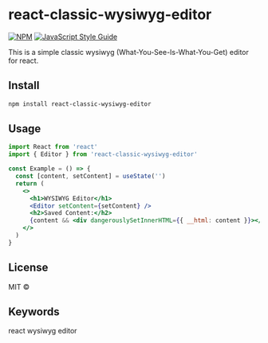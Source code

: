# react-classic-wysiwyg-editor

[![NPM](https://img.shields.io/npm/v/react-classic-wysiwyg-editor.svg)](https://www.npmjs.com/package/react-classic-wysiwyg-editor) [![JavaScript Style Guide](https://img.shields.io/badge/code_style-standard-brightgreen.svg)](https://standardjs.com)

This is a simple classic wysiwyg (What-You-See-Is-What-You-Get) editor for react.

## Install

```bash
npm install react-classic-wysiwyg-editor
```

## Usage

```jsx
import React from 'react'
import { Editor } from 'react-classic-wysiwyg-editor'

const Example = () => {
  const [content, setContent] = useState('')
  return (
    <>
      <h1>WYSIWYG Editor</h1>
      <Editor setContent={setContent} />
      <h2>Saved Content:</h2>
      {content && <div dangerouslySetInnerHTML={{ __html: content }}></div>}
    </>
  )
}
```

## License

MIT © [](https://github.com/)

## Keywords

react wysiwyg editor
